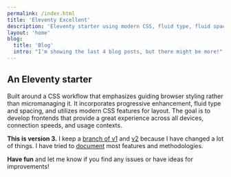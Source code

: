 ```yaml
---
permalink: /index.html
title: 'Eleventy Excellent'
description: 'Eleventy starter using modern CSS, fluid type, fluid spacing, flexible layout and progressive enhancement.'
layout: 'home'
blog:
  title: 'Blog'
  intro: "I'm showing the last 4 blog posts, but there might be more!"
---
```


## An Eleventy starter

Built around a CSS workflow that emphasizes guiding browser styling rather than micromanaging it. It incorporates progressive enhancement, fluid type and spacing, and utilizes modern CSS features for layout. The goal is to develop frontends that provide a great experience across all devices, connection speeds, and usage contexts.

**This is version 3.**
I keep a [branch of v1](https://github.com/madrilene/eleventy-excellent/tree/v1) and [v2](https://github.com/madrilene/eleventy-excellent/tree/v2) because I have changed a lot of things.
I have tried to [document](/get-started/#docs-lol) most features and methodologies.

**Have fun** and let me know if you find any issues or have ideas for improvements!
